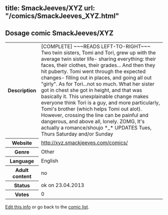 title: SmackJeeves/XYZ
url: "/comics/SmackJeeves_XYZ.html"
---
Dosage comic SmackJeeves/XYZ
-----------------------------------------

<p id="msg"></p>
<script type="text/javascript">
if (window.location.search === '?edit_info_mail=sent_ok') {
  var elem = document.getElementById("msg");
  elem.innerHTML = 'Edited information sucessfully sent.';
  elem.className = 'ok';
}
</script>
<table class="comicinfo">
<tr>
<th>Description</th><td>[COMPLETE] ~~~READS LEFT-TO-RIGHT~~~ Two twin sisters, Tomi and Tori, grew up with the average twin sister life- sharing everything: their faces, their clothes, their grades... And then they hit puberty. Tomi went through the expected changes- filling out in places, and going all out &quot;girly&quot;. As for Tori...not so much. What her sister got in chest she got in height, and that was basically it. This unexplainable change makes everyone think Tori is a guy, and more particularly, Tomi's brother (which helps Tomi out alot). However, crossing the line can be painful and dangerous, and above all, lonely. ZOMG, It's actually a romance/shoujo *_* UPDATES Tues, Thurs Saturday and/or Sunday</td>
</tr>
<tr>
<th>Website</th><td><a href="http://xyz.smackjeeves.com/comics/">http://xyz.smackjeeves.com/comics/</a></td>
</tr>
<tr>
<th>Genre</th><td>Other</td>
</tr>
<tr>
<th>Language</th><td>English</td>
</tr>
<tr>
<th>Adult content</th><td>no</td>
</tr>
<tr>
<th>Status</th><td>ok on 23.04.2013</td>
</tr>
<tr>
<th>Votes</th><td>0</td>
</tr>
</table>

[Edit this info](SmackJeeves_XYZ_edit.html) or go back to the [comic list](../comic-index.html).
